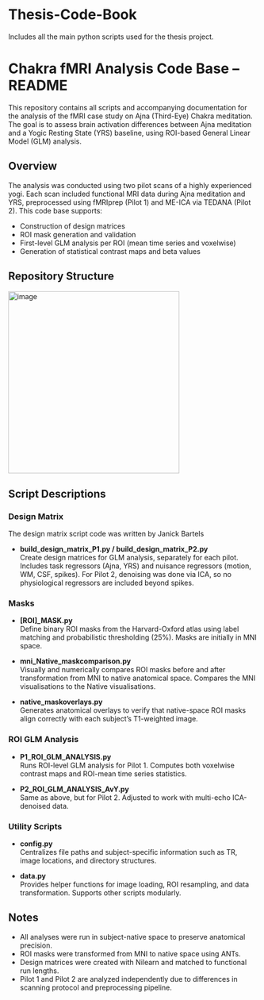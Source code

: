 
# Thesis-Code-Book
Includes all the main python scripts used for the thesis project. 


# Chakra fMRI Analysis Code Base – README

This repository contains all scripts and accompanying documentation for the analysis of the fMRI case study on Ajna (Third-Eye) Chakra meditation. The goal is to assess brain activation differences between Ajna meditation and a Yogic Resting State (YRS) baseline, using ROI-based General Linear Model (GLM) analysis.

## Overview

The analysis was conducted using two pilot scans of a highly experienced yogi. Each scan included functional MRI data during Ajna meditation and YRS, preprocessed using fMRIprep (Pilot 1) and ME-ICA via TEDANA (Pilot 2). This code base supports:

- Construction of design matrices
- ROI mask generation and validation
- First-level GLM analysis per ROI (mean time series and voxelwise)
- Generation of statistical contrast maps and beta values

## Repository Structure



<img width="345" height="367" alt="image" src="https://github.com/user-attachments/assets/7d2475a3-f9ca-4caa-a917-41883242d52b" />






## Script Descriptions

### Design Matrix
The design matrix script code was written by Janick Bartels
- **build_design_matrix_P1.py / build_design_matrix_P2.py**  
  Create design matrices for GLM analysis, separately for each pilot. Includes task regressors (Ajna, YRS) and nuisance regressors (motion, WM, CSF, spikes). For Pilot 2, denoising was done via ICA, so no physiological regressors are included beyond spikes.

### Masks

- **[ROI]_MASK.py**  
  Define binary ROI masks from the Harvard-Oxford atlas using label matching and probabilistic thresholding (25%). Masks are initially in MNI space.

- **mni_Native_maskcomparison.py**  
  Visually and numerically compares ROI masks before and after transformation from MNI to native anatomical space. Compares the MNI visualisations to the Native visualisations.

- **native_maskoverlays.py**  
  Generates anatomical overlays to verify that native-space ROI masks align correctly with each subject’s T1-weighted image.

### ROI GLM Analysis

- **P1_ROI_GLM_ANALYSIS.py**  
  Runs ROI-level GLM analysis for Pilot 1. Computes both voxelwise contrast maps and ROI-mean time series statistics. 

- **P2_ROI_GLM_ANALYSIS_AvY.py**  
  Same as above, but for Pilot 2. Adjusted to work with multi-echo ICA-denoised data. 

### Utility Scripts

- **config.py**  
  Centralizes file paths and subject-specific information such as TR, image locations, and directory structures.

- **data.py**  
  Provides helper functions for image loading, ROI resampling, and data transformation. Supports other scripts modularly.


## Notes

- All analyses were run in subject-native space to preserve anatomical precision.
- ROI masks were transformed from MNI to native space using ANTs.
- Design matrices were created with Nilearn and matched to functional run lengths.  
- Pilot 1 and Pilot 2 are analyzed independently due to differences in scanning protocol and preprocessing pipeline.

